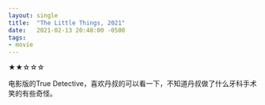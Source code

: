 ```yaml
---
layout: single
title:  "The Little Things, 2021"
date:   2021-02-13 20:48:00 -0500
tags:
- movie
---
```

★★☆☆☆

电影版的True Detective，喜欢丹叔的可以看一下，不知道丹叔做了什么牙科手术笑的有些奇怪。